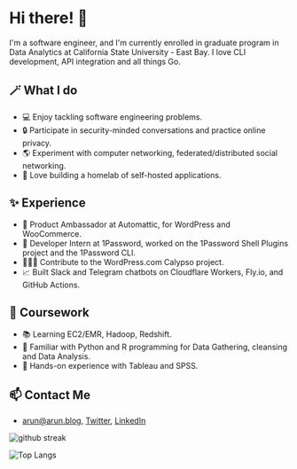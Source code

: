 # Hi there! 👋

I'm a software engineer, and I'm currently enrolled in graduate program in Data Analytics at California State University - East Bay. I love CLI development, API integration and all things Go.

## 🪄 What I do

- 💻 Enjoy tackling software engineering problems.
- 🔒 Participate in security-minded conversations and practice online privacy.
- 🌎 Experiment with computer networking, federated/distributed social networking.
- 🧐 Love building a homelab of self-hosted applications.

## ✨ Experience

- 📕 Product Ambassador at Automattic, for WordPress and WooCommerce.
- 🔐 Developer Intern at 1Password, worked on the 1Password Shell Plugins project and the 1Password CLI.
- 🧑🏽‍💻 Contribute to the WordPress.com Calypso project.
- 📈 Built Slack and Telegram chatbots on Cloudflare Workers, Fly.io, and GitHub Actions.

## 🔖 Coursework

- 📚 Learning EC2/EMR, Hadoop, Redshift.
- 💾 Familiar with Python and R programming for Data Gathering, cleansing and Data Analysis.
- 🧩 Hands-on experience with Tableau and SPSS.

## 📫 Contact Me

- [arun@arun.blog](mailto:arun@arun.blog), [Twitter](https://twitter.com/arunsathiya), [LinkedIn](https://linkedin.com/arunsathiya)

<!-- <div align="center"> -->

![github streak](https://github-readme-streak-stats.herokuapp.com/?user=arunsathiya&stroke=C5C5C5&background=000000&ring=599659&fire=599659&currStreakNum=C5C5C5&currStreakLabel=599659&sideNums=C5C5C5&sideLabels=599659&dates=ffffff&hide_border=true)

![Top Langs](https://github-readme-stats-git-masterrstaa-rickstaa.vercel.app/api/top-langs/?username=arunsathiya&langs_count=10&layout=compact&theme=react&hide_border=true&bg_color=000000&title_color=599659&hide=CSS&card_width=445px)

<!-- </div> -->
